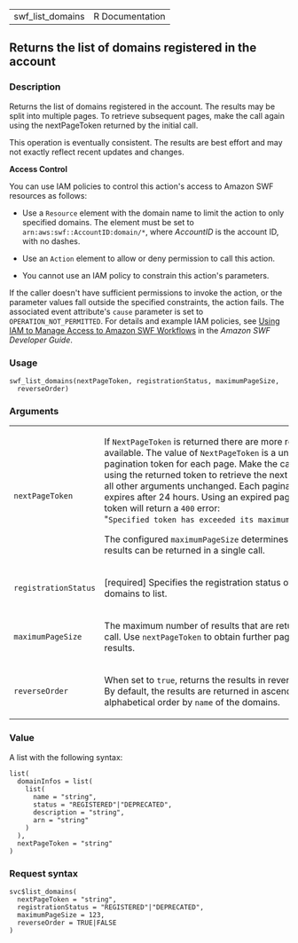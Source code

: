 <table style="width: 100%;">
<tbody>
<tr class="odd">
<td>swf_list_domains</td>
<td style="text-align: right;">R Documentation</td>
</tr>
</tbody>
</table>

## Returns the list of domains registered in the account

### Description

Returns the list of domains registered in the account. The results may
be split into multiple pages. To retrieve subsequent pages, make the
call again using the nextPageToken returned by the initial call.

This operation is eventually consistent. The results are best effort and
may not exactly reflect recent updates and changes.

**Access Control**

You can use IAM policies to control this action's access to Amazon SWF
resources as follows:

-   Use a `Resource` element with the domain name to limit the action to
    only specified domains. The element must be set to
    `⁠arn:aws:swf::AccountID:domain/*⁠`, where *AccountID* is the account
    ID, with no dashes.

-   Use an `Action` element to allow or deny permission to call this
    action.

-   You cannot use an IAM policy to constrain this action's parameters.

If the caller doesn't have sufficient permissions to invoke the action,
or the parameter values fall outside the specified constraints, the
action fails. The associated event attribute's `cause` parameter is set
to `OPERATION_NOT_PERMITTED`. For details and example IAM policies, see
[Using IAM to Manage Access to Amazon SWF
Workflows](https://docs.aws.amazon.com/amazonswf/latest/developerguide/swf-dev-iam.html)
in the *Amazon SWF Developer Guide*.

### Usage

    swf_list_domains(nextPageToken, registrationStatus, maximumPageSize,
      reverseOrder)

### Arguments

<table>
<colgroup>
<col style="width: 35%" />
<col style="width: 65%" />
</colgroup>
<tbody>
<tr class="odd">
<td><code
id="swf_list_domains_:_nextPageToken">nextPageToken</code></td>
<td><p>If <code>NextPageToken</code> is returned there are more results
available. The value of <code>NextPageToken</code> is a unique
pagination token for each page. Make the call again using the returned
token to retrieve the next page. Keep all other arguments unchanged.
Each pagination token expires after 24 hours. Using an expired
pagination token will return a <code>400</code> error: "<code
style="white-space: pre;">⁠Specified token has exceeded its maximum lifetime⁠</code>".</p>
<p>The configured <code>maximumPageSize</code> determines how many
results can be returned in a single call.</p></td>
</tr>
<tr class="even">
<td><code
id="swf_list_domains_:_registrationStatus">registrationStatus</code></td>
<td><p>[required] Specifies the registration status of the domains to
list.</p></td>
</tr>
<tr class="odd">
<td><code
id="swf_list_domains_:_maximumPageSize">maximumPageSize</code></td>
<td><p>The maximum number of results that are returned per call. Use
<code>nextPageToken</code> to obtain further pages of results.</p></td>
</tr>
<tr class="even">
<td><code id="swf_list_domains_:_reverseOrder">reverseOrder</code></td>
<td><p>When set to <code>true</code>, returns the results in reverse
order. By default, the results are returned in ascending alphabetical
order by <code>name</code> of the domains.</p></td>
</tr>
</tbody>
</table>

### Value

A list with the following syntax:

    list(
      domainInfos = list(
        list(
          name = "string",
          status = "REGISTERED"|"DEPRECATED",
          description = "string",
          arn = "string"
        )
      ),
      nextPageToken = "string"
    )

### Request syntax

    svc$list_domains(
      nextPageToken = "string",
      registrationStatus = "REGISTERED"|"DEPRECATED",
      maximumPageSize = 123,
      reverseOrder = TRUE|FALSE
    )
